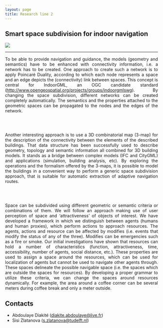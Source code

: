 ```yaml
---
layout: page
title: Research line 2 
---
```


## Smart space subdivision for indoor navigation

<div class="row">
  <div class="col-sm-12 hidden-xs nopadding"><img class="img-responsive" src="{{ "img/rl2.png" | prepend: site.baseurl }}"></div>
</div>

- - -
<div align="justify">

To be able to provide navigation and guidance, the models (geometry and semantics) have to be enhanced with connectivity information, i.e. a network has to be created. One approach to create such a network is to apply
Poincaré Duality, according to which each node represents a space and an edge depicts the (connectivity) link between spaces. This concept is central for IndoorGML,
an OGC candidate standard (http://www.opengeospatial.org/projects/groups/indoorgmlswg). By changing the space subdivision, different networks can be created completely automatically. The semantics and the
properties attached to the geometric spaces can be propagated to the nodes and the edges of the network. 

<br> <br>

Another interesting approach is to use a 3D combinatorial map (3-map) for the description of the connectivity between the elements of the described buildings. 
That data structure has been successfully used to describe geometry, topology and semantic information all combined for 3D building models. 
It stands as a bridge between complex models (IFC and CityGML) and applications (simulation, building analysis, etc). By exploring the operations 
and the formalism offered by the 3-maps, it is possible to model the buildings in a convenient way to perform a generic space subdivision approach, 
that is suitable for automatic extraction of adaptive navigation routes.

<br> <br>

Space can be subdivided using different geometric or semantic criteria or combinations of them. We will follow an approach making use of user perception of space and ‘attractiveness’ of objects of interest. 
We have developed a framework in which we distinguish between agents (humans and human proxies), which perform actions to approach resources. The agents, actions and 
resource can be affected by modifies (i.e. events that modify the status of any of the three). Modifies can be emergencies such as a fire or smoke. Our initial investigations 
have shown that resources can hold a number of characteristics (function, attractiveness, time, accessibility, number of agents, social distance, etc.). 
These properties are used to assign a space around the resources, which can be used for localization of agents but cannot be used to navigate other agents through. 
These spaces delineate the possible navigable space (i.e. the spaces which are outside the spaces for resources). By developing a proper grammar to utilize these criteria, 
we can change the spaces around resources dynamically. For example, the area around a coffee corner can be several meters during coffee break and only a meter outside.

</div>

## Contacts

- Abdoulaye Diakité (<diakite.abdoulaye@live.fr>)
- Sisi Zlatanova (<s.zlatanova@tudelft.nl>)
